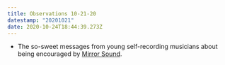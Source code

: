 ```yaml
---
title: Observations 10-21-20
datestamp: "20201021"
date: 2020-10-24T18:44:39.273Z
---
```

- The so-sweet messages from young self-recording musicians about being encouraged by [Mirror Sound](https://mirrorsoundbook.com/).